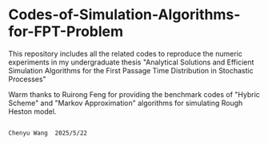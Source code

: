 # Codes-of-Simulation-Algorithms-for-FPT-Problem

This repository includes all the related codes to reproduce the numeric experiments in my undergraduate thesis "Analytical Solutions and Efficient Simulation Algorithms for the First Passage Time Distribution in Stochastic Processes"

Warm thanks to Ruirong Feng for providing the benchmark codes of "Hybric Scheme" and "Markov Approximation" algorithms for simulating Rough Heston model.

                                                                                        Chenyu Wang  2025/5/22

